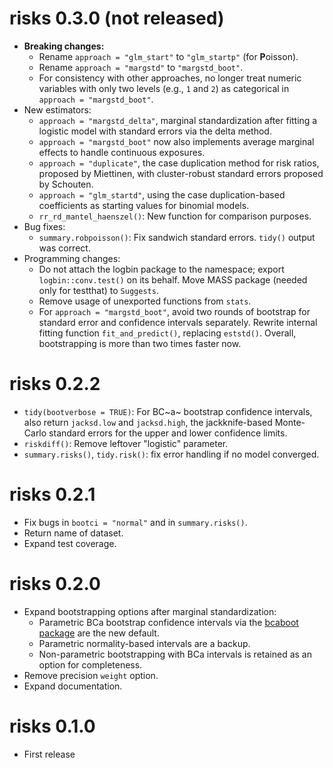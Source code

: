 # risks 0.3.0 (not released)

* **Breaking changes:**
  + Rename `approach = "glm_start"` to `"glm_startp"` (for **P**oisson).
  + Rename `approach = "margstd"` to `"margstd_boot"`.
  + For consistency with other approaches, no longer treat numeric variables 
    with only two levels (e.g., `1` and `2`) as categorical in 
    `approach = "margstd_boot"`.
* New estimators:
  + `approach = "margstd_delta"`, marginal standardization after fitting a 
    logistic model with standard errors via the delta method.
  + `approach = "margstd_boot"` now also implements average marginal effects to 
     handle continuous exposures.
  + `approach = "duplicate"`, the case duplication method for risk ratios,
    proposed by Miettinen, with cluster-robust standard errors proposed by 
    Schouten.
  + `approach = "glm_startd"`, using the case duplication-based 
    coefficients as starting values for binomial models. 
  + `rr_rd_mantel_haenszel()`: New function for comparison purposes.
* Bug fixes:
  + `summary.robpoisson()`: Fix sandwich standard errors. `tidy()` output was
    correct.
* Programming changes:
  + Do not attach the logbin package to the namespace; export 
    `logbin::conv.test()` on its behalf. Move MASS package (needed only for 
    testthat) to `Suggests`.
  + Remove usage of unexported functions from `stats`.
  + For `approach = "margstd_boot"`, avoid two rounds of bootstrap for standard
    error and confidence intervals separately. Rewrite internal fitting function
    `fit_and_predict()`, replacing `eststd()`. Overall, bootstrapping is more
    than two times faster now.


# risks 0.2.2

* `tidy(bootverbose = TRUE)`: For BC~a~ bootstrap confidence intervals,
  also return `jacksd.low` and `jacksd.high`, the jackknife-based Monte-Carlo 
  standard errors for the upper and lower confidence limits.
* `riskdiff()`: Remove leftover "logistic" parameter.
* `summary.risks()`, `tidy.risk()`: fix error handling if no model converged.


# risks 0.2.1

* Fix bugs in `bootci = "normal"` and in `summary.risks()`.
* Return name of dataset.
* Expand test coverage.


# risks 0.2.0

* Expand bootstrapping options after marginal standardization:
   + Parametric BCa bootstrap confidence intervals via the [bcaboot package](https://cran.r-project.org/web/packages/bcaboot/) are the new default.
   + Parametric normality-based intervals are a backup.
   + Non-parametric bootstrapping with BCa intervals is retained as an option 
     for completeness.
* Remove precision `weight` option.
* Expand documentation.


# risks 0.1.0

* First release
